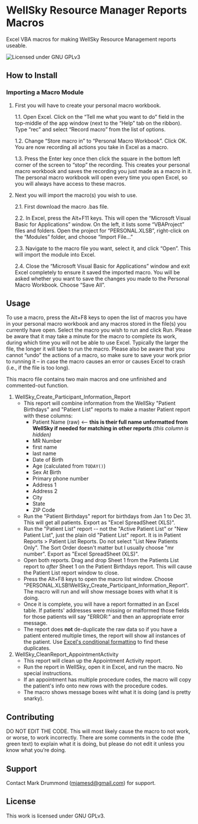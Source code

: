 # WellSky Resource Manager Reports Macros
Excel VBA macros for making WellSky Resource Management reports useable.

![Licensed under GNU GPLv3](https://img.shields.io/badge/license-GNU%20GPLv3-brightgreen)

## How to Install 
### Importing a Macro Module
1. First you will have to create your personal macro workbook. 

   1.1. Open Excel. Click on the “Tell me what you want to do” field in the top-middle of the app window (next to the “Help” tab on the ribbon). Type “rec” and select “Record macro” from the list of options. 

   1.2. Change “Store macro in” to “Personal Macro Workbook”. Click OK. You are now recording all actions you take in Excel as a macro.

   1.3. Press the Enter key once then click the square in the bottom left corner of the screen to “stop” the recording. This creates your personal macro workbook and saves the recording you just made as a macro in it. The personal macro workbook will open every time you open Excel, so you will always have access to these macros. 

2. Next you will import the macro(s) you wish to use. 

   2.1. First download the macro .bas file. 

   2.2. In Excel, press the Alt+F11 keys. This will open the “Microsoft Visual Basic for Applications” window. On the left, it lists some “VBAProject” files and folders. Open the project for “PERSONAL.XLSB”, right-click on the “Modules” folder, and choose “Import File…” 

   2.3. Navigate to the macro file you want, select it, and click “Open”. This will import the module into Excel.

   2.4. Close the “Microsoft Visual Basic for Applications” window and exit Excel completely to ensure it saved the imported macro. You will be asked whether you want to save the changes you made to the Personal Macro Workbook. Choose “Save All”.

## Usage 
To use a macro, press the Alt+F8 keys to open the list of macros you have in your personal macro workbook and any macros stored in the file(s) you currently have open. Select the macro you wish to run and click Run. Please be aware that it may take a minute for the macro to complete its work, during which time you will not be able to use Excel. Typically the larger the file, the longer it will take to run the macro. Please also be aware that you cannot “undo” the actions of a macro, so make sure to save your work prior to running it – in case the macro causes an error or causes Excel to crash (i.e., if the file is too long).

This macro file contains two main macros and one unfinished and commented-out function.
1. WellSky_Create_Participant_Information_Report
   - This report will combine information from the WellSky "Patient Birthdays" and "Patient List" reports to make a master Patient report with these columns:
     - Patient Name (raw) <-- **this is their full name unformatted from WellSky if needed for matching in other reports** *(this column is hidden)*
     - MR Number
     - first name
     - last name
     - Date of Birth
     - Age (calculated from `TODAY()`)
     - Sex At Birth
     - Primary phone number
     - Address 1
     - Address 2
     - City
     - State
     - ZIP Code
   - Run the "Patient Birthdays" report for birthdays from Jan 1 to Dec 31. This will get all patients. Export as "Excel SpreadSheet (XLS)".
   - Run the "Patient List" report -- not the "Active Patient List" or "New Patient List", just the plain old "Patient List" report. It is in Patient Reports > Patient List Reports. Do not select "List New Patients Only". The Sort Order doesn't matter but I usually choose "mr number". Export as "Excel SpreadSheet (XLS)".
   - Open both reports. Drag and drop Sheet 1 from the Patients List report to *after* Sheet 1 on the Patient Birthdays report. This will cause the Patient List report window to close.
   - Press the Alt+F8 keys to open the macro list window. Choose "PERSONAL.XLSB!WellSky_Create_Participant_Information_Report". The macro will run and will show message boxes with what it is doing.
   - Once it is complete, you will have a report formatted in an Excel table. If patients' addresses were missing or malformed those fields for those patients will say "ERROR:" and then an appropriate error message.
   - The report does **not** de-duplicate the raw data so if you have a patient entered multiple times, the report will show all instances of the patient. Use [Excel's conditional formatting](https://www.ablebits.com/office-addins-blog/2016/03/09/how-to-highlight-duplicates-excel/) to find these duplicates.
2. WellSky_CleanReport_AppointmentActivity
   - This report will clean up the Appointment Activity report.
   - Run the report in WellSky, open it in Excel, and run the macro. No special instructions.
   - If an appointment has multiple procedure codes, the macro will copy the patient's info onto new rows with the procedure codes.
   - The macro shows message boxes wiht what it is doing (and is pretty snarky).

## Contributing
DO NOT EDIT THE CODE. This will most likely cause the macro to not work, or worse, to work incorrectly. There are some comments in the code (the green text) to explain what it is doing, but please do not edit it unless you know what you’re doing.

## Support
Contact Mark Drummond (mjamesd@gmail.com) for support.

## License
This work is licensed under GNU GPLv3.
